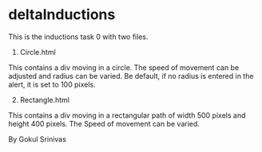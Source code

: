 deltaInductions
===============

This is the inductions task 0 with two files.

1) Circle.html

This contains a div moving in a circle. The speed of movement can be adjusted and radius can be varied.
Be default, if no radius is entered in the alert, it is set to 100 pixels.

2) Rectangle.html

This contains a div moving in a rectangular path of width 500 pixels and height 400 pixels. The Speed of movement 
can be varied.

By Gokul Srinivas
